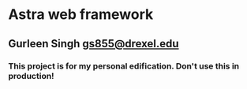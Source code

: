 # Astra web framework
## Gurleen Singh <gs855@drexel.edu>

### This project is for my personal edification. Don't use this in production!